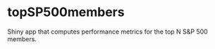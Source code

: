 topSP500members
===============

Shiny app that computes performance metrics for the top N S&amp;P 500 members.
